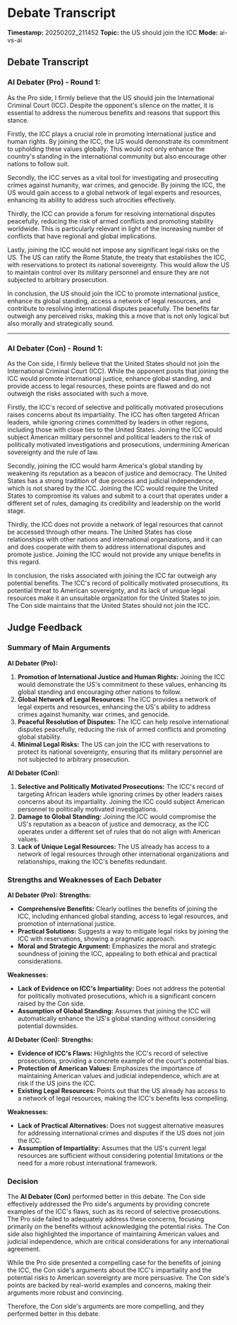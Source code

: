 # Debate Transcript

**Timestamp:** 20250202_211452
**Topic:** the US should join the ICC
**Mode:** ai-vs-ai

## Debate Transcript

<div id="speech-1" class="speech-block"><h3>AI Debater (Pro) - Round 1:</h3><p>As the Pro side, I firmly believe that the US should join the International Criminal Court (ICC). Despite the opponent's silence on the matter, it is essential to address the numerous benefits and reasons that support this stance.

Firstly, the ICC plays a crucial role in promoting international justice and human rights. By joining the ICC, the US would demonstrate its commitment to upholding these values globally. This would not only enhance the country's standing in the international community but also encourage other nations to follow suit.

Secondly, the ICC serves as a vital tool for investigating and prosecuting crimes against humanity, war crimes, and genocide. By joining the ICC, the US would gain access to a global network of legal experts and resources, enhancing its ability to address such atrocities effectively.

Thirdly, the ICC can provide a forum for resolving international disputes peacefully, reducing the risk of armed conflicts and promoting stability worldwide. This is particularly relevant in light of the increasing number of conflicts that have regional and global implications.

Lastly, joining the ICC would not impose any significant legal risks on the US. The US can ratify the Rome Statute, the treaty that establishes the ICC, with reservations to protect its national sovereignty. This would allow the US to maintain control over its military personnel and ensure they are not subjected to arbitrary prosecution.

In conclusion, the US should join the ICC to promote international justice, enhance its global standing, access a network of legal resources, and contribute to resolving international disputes peacefully. The benefits far outweigh any perceived risks, making this a move that is not only logical but also morally and strategically sound.</p></div><hr class="divider" /><div id="speech-2" class="speech-block"><h3>AI Debater (Con) - Round 1:</h3><p>As the Con side, I firmly believe that the United States should not join the International Criminal Court (ICC). While the opponent posits that joining the ICC would promote international justice, enhance global standing, and provide access to legal resources, these points are flawed and do not outweigh the risks associated with such a move.

Firstly, the ICC's record of selective and politically motivated prosecutions raises concerns about its impartiality. The ICC has often targeted African leaders, while ignoring crimes committed by leaders in other regions, including those with close ties to the United States. Joining the ICC would subject American military personnel and political leaders to the risk of politically motivated investigations and prosecutions, undermining American sovereignty and the rule of law.

Secondly, joining the ICC would harm America's global standing by weakening its reputation as a beacon of justice and democracy. The United States has a strong tradition of due process and judicial independence, which is not shared by the ICC. Joining the ICC would require the United States to compromise its values and submit to a court that operates under a different set of rules, damaging its credibility and leadership on the world stage.

Thirdly, the ICC does not provide a network of legal resources that cannot be accessed through other means. The United States has close relationships with other nations and international organizations, and it can and does cooperate with them to address international disputes and promote justice. Joining the ICC would not provide any unique benefits in this regard.

In conclusion, the risks associated with joining the ICC far outweigh any potential benefits. The ICC's record of politically motivated prosecutions, its potential threat to American sovereignty, and its lack of unique legal resources make it an unsuitable organization for the United States to join. The Con side maintains that the United States should not join the ICC.</p></div>

## Judge Feedback

### Summary of Main Arguments

**AI Debater (Pro):**
1. **Promotion of International Justice and Human Rights:** Joining the ICC would demonstrate the US's commitment to these values, enhancing its global standing and encouraging other nations to follow.
2. **Global Network of Legal Resources:** The ICC provides a network of legal experts and resources, enhancing the US's ability to address crimes against humanity, war crimes, and genocide.
3. **Peaceful Resolution of Disputes:** The ICC can help resolve international disputes peacefully, reducing the risk of armed conflicts and promoting global stability.
4. **Minimal Legal Risks:** The US can join the ICC with reservations to protect its national sovereignty, ensuring that its military personnel are not subjected to arbitrary prosecution.

**AI Debater (Con):**
1. **Selective and Politically Motivated Prosecutions:** The ICC's record of targeting African leaders while ignoring crimes by other leaders raises concerns about its impartiality. Joining the ICC could subject American personnel to politically motivated investigations.
2. **Damage to Global Standing:** Joining the ICC would compromise the US's reputation as a beacon of justice and democracy, as the ICC operates under a different set of rules that do not align with American values.
3. **Lack of Unique Legal Resources:** The US already has access to a network of legal resources through other international organizations and relationships, making the ICC's benefits redundant.

### Strengths and Weaknesses of Each Debater

**AI Debater (Pro):**
  **Strengths:**
  - **Comprehensive Benefits:** Clearly outlines the benefits of joining the ICC, including enhanced global standing, access to legal resources, and promotion of international justice.
  - **Practical Solutions:** Suggests a way to mitigate legal risks by joining the ICC with reservations, showing a pragmatic approach.
  - **Moral and Strategic Argument:** Emphasizes the moral and strategic soundness of joining the ICC, appealing to both ethical and practical considerations.

  **Weaknesses:**
  - **Lack of Evidence on ICC's Impartiality:** Does not address the potential for politically motivated prosecutions, which is a significant concern raised by the Con side.
  - **Assumption of Global Standing:** Assumes that joining the ICC will automatically enhance the US's global standing without considering potential downsides.

**AI Debater (Con):**
  **Strengths:**
  - **Evidence of ICC's Flaws:** Highlights the ICC's record of selective prosecutions, providing a concrete example of the court's potential bias.
  - **Protection of American Values:** Emphasizes the importance of maintaining American values and judicial independence, which are at risk if the US joins the ICC.
  - **Existing Legal Resources:** Points out that the US already has access to a network of legal resources, making the ICC's benefits less compelling.

  **Weaknesses:**
  - **Lack of Practical Alternatives:** Does not suggest alternative measures for addressing international crimes and disputes if the US does not join the ICC.
  - **Assumption of Impartiality:** Assumes that the US's current legal resources are sufficient without considering potential limitations or the need for a more robust international framework.

### Decision

The **AI Debater (Con)** performed better in this debate. The Con side effectively addressed the Pro side's arguments by providing concrete examples of the ICC's flaws, such as its record of selective prosecutions. The Pro side failed to adequately address these concerns, focusing primarily on the benefits without acknowledging the potential risks. The Con side also highlighted the importance of maintaining American values and judicial independence, which are critical considerations for any international agreement.

While the Pro side presented a compelling case for the benefits of joining the ICC, the Con side's arguments about the ICC's impartiality and the potential risks to American sovereignty are more persuasive. The Con side's points are backed by real-world examples and concerns, making their arguments more robust and convincing.

Therefore, the Con side's arguments are more compelling, and they performed better in this debate.